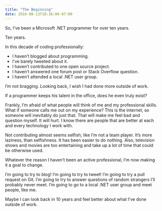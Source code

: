 ```yaml
---
title: "The Beginning"
date: 2016-08-13T18:36:04-07:00
---
```


So, I’ve been a Microsoft .NET programmer for over ten years.

Ten years.

In this decade of coding professionally:

* I haven’t blogged about programming.
* I’ve barely tweeted about it.
* I haven’t contributed to one open source project.
* I haven’t answered one forum post or Stack Overflow question.
* I haven’t attended a local .NET user group.

I’m not bragging. Looking back, I wish I had done more outside of work.

If a programmer keeps his talent in the office, does he even truly exist?

Frankly, I’m afraid of what people will think of me and my professional skills. What if someone calls me out on my experience? This is the internet, so someone will inevitably do just that. That will make me feel bad and question myself. It will hurt. I know there are people that are better at each and every technology I work with.

Not contributing almost seems selfish; like I’m not a team player. It’s more laziness, than selfishness. It has been easier to do nothing. Also, television shows and movies are too entertaining and take up a lot of time that could be otherwise used.

Whatever the reason I haven’t been an active professional, I’m now making it a goal to change.

I’m going to try to blog! I’m going to try to tweet! I’m going to try a pull request on Git. I’m going to try to answer questions of random strangers I’ll probably never meet. I’m going to go to a local .NET user group and meet people, like me.

Maybe I can look back in 10 years and feel better about what I’ve done outside of work.